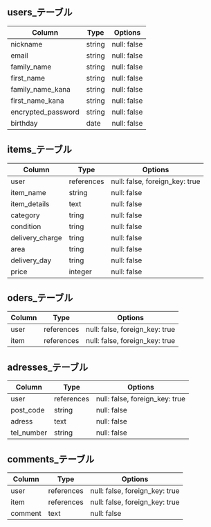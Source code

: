 ## users_テーブル

| Column             | Type   | Options     |
| ------------------ | ------ | ----------- |
| nickname           | string | null: false |
| email              | string | null: false |
| family_name        | string | null: false |
| first_name         | string | null: false |
| family_name_kana   | string | null: false |
| first_name_kana    | string | null: false |
| encrypted_password | string | null: false |
| birthday           | date   | null: false |

## items_テーブル
| Column             | Type       | Options                        |
| ------------------ | ---------- | ------------------------------ |
| user               | references | null: false, foreign_key: true |
| item_name          | string     | null: false                    |
| item_details       | text       | null: false                    |
| category           | tring      | null: false                    |
| condition          | tring      | null: false                    |
| delivery_charge    | tring      | null: false                    |
| area               | tring      | null: false                    |
| delivery_day       | tring      | null: false                    |
| price              | integer    | null: false                    |

## oders_テーブル
| Column             | Type       | Options                        |
| ------------------ | ---------- | ------------------------------ |
| user               | references | null: false, foreign_key: true |
| item               | references | null: false, foreign_key: true |

## adresses_テーブル
| Column             | Type       | Options                        |
| ------------------ | ---------- | ------------------------------ |
| user               | references | null: false, foreign_key: true |
| post_code          | string     | null: false                    |
| adress             | text       | null: false                    |
| tel_number         | string     | null: false                    |

## comments_テーブル
| Column             | Type       | Options                        |
| ------------------ | ---------- | ------------------------------ |
| user               | references | null: false, foreign_key: true |
| item               | references | null: false, foreign_key: true |
| comment            | text       | null: false                    |